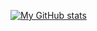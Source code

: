 [![My GitHub stats](https://github-readme-stats.vercel.app/api?username=rsoesemann)](https://github.com/rsoesemann/github-readme-stats)

<!---
rsoesemann/rsoesemann is a ✨ special ✨ repository because its `README.md` (this file) appears on your GitHub profile.
You can click the Preview link to take a look at your changes.
--->
